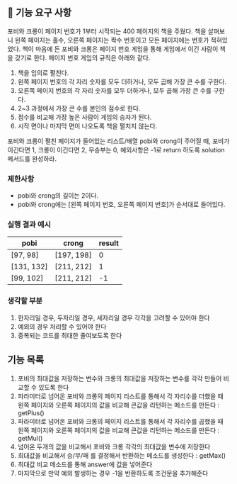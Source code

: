 ## 🚀 기능 요구 사항

포비와 크롱이 페이지 번호가 1부터 시작되는 400 페이지의 책을 주웠다. 책을 살펴보니 왼쪽 페이지는 홀수, 오른쪽 페이지는 짝수 번호이고 모든 페이지에는 번호가 적혀있었다. 책이 마음에 든 포비와 크롱은 페이지 번호 게임을 통해 게임에서 이긴 사람이 책을 갖기로 한다. 페이지 번호 게임의 규칙은 아래와 같다.

1. 책을 임의로 펼친다.
2. 왼쪽 페이지 번호의 각 자리 숫자를 모두 더하거나, 모두 곱해 가장 큰 수를 구한다.
3. 오른쪽 페이지 번호의 각 자리 숫자를 모두 더하거나, 모두 곱해 가장 큰 수를 구한다.
4. 2~3 과정에서 가장 큰 수를 본인의 점수로 한다.
5. 점수를 비교해 가장 높은 사람이 게임의 승자가 된다.
6. 시작 면이나 마지막 면이 나오도록 책을 펼치지 않는다.

포비와 크롱이 펼친 페이지가 들어있는 리스트/배열 pobi와 crong이 주어질 때, 포비가 이긴다면 1, 크롱이 이긴다면 2, 무승부는 0, 예외사항은 -1로 return 하도록 solution 메서드를 완성하라.

### 제한사항

- pobi와 crong의 길이는 2이다.
- pobi와 crong에는 [왼쪽 페이지 번호, 오른쪽 페이지 번호]가 순서대로 들어있다.

### 실행 결과 예시

| pobi | crong | result |
| --- | --- | --- |
| [97, 98] | [197, 198] | 0 |
| [131, 132] | [211, 212] | 1 |
| [99, 102] | [211, 212] | -1 |

### 생각할 부분
1. 한자리일 경우, 두자리일 경우, 세자리일 경우 각각을 고려할 수 있어야 한다
2. 예외의 경우 처리할 수 있어야 한다
3. 중복되는 코드를 최대한 줄여보도록 한다
## 기능 목록
1. 포비의 최대값을 저장하는 변수와 크롱의 최대값을 저장하는 변수를 각각 만들어 비교할 수 있도록 한다
2. 파라미터로 넘어온 포비와 크롱의 페이지 리스트를 통해서 각 자리수를 더했을 때 왼쪽 페이지와 오른쪽 페이지의 값을 비교해 큰값을 리턴하는 메소드를 만든다 : getPlus()
3. 파라미터로 넘어온 포비와 크롱의 페이지 리스트를 통해서 각 자리수를 곱했을 때 왼쪽 페이지와 오른쪽 페이지의 값을 비교해 큰값을 리턴하는 메소드를 만든다 : getMul()
4. 넘어온 두개의 값을 비교해서 포비와 크롱 각각의 최대값을 변수에 저장한다
5. 최대값을 비교해서 승/무/패 를 결정해서 반환하는 메소드를 생성한다 : getMax()
6. 최대값 비교 메소드를 통해 answer에 값을 넣어준다
7. 마지막으로 만약 예외 발생하는 경우 -1을 반환하도록 조건문을 추가해준다